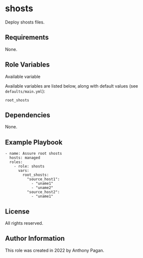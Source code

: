 shosts
=========

Deploy shosts files.

Requirements
------------

None.

Role Variables
--------------

Available variable

Available variables are listed below, along with default values (see `defaults/main.yml`):

    root_shosts

Dependencies
------------

None.

Example Playbook
----------------

    - name: Assure root shosts
      hosts: managed
      roles:
        - role: shosts
          vars:
            root_shosts:
              "source_host1":
                - "uname1"
                - "uname2"
              "source_host2":
                - "uname1"

License
-------

All rights reserved.

Author Information
------------------

This role was created in 2022 by Anthony Pagan.
